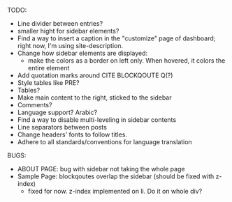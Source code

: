 TODO: 
* Line divider between entries?
* smaller hight for sidebar elements? 
* Find a way to insert a caption in the "customize" page of dashboard; right now, I'm using site-description.
* Change how sidebar elements are displayed: 
	* make the colors as a border on left only. When hovered, it colors the entire element
* Add quotation marks around CITE BLOCKQOUTE Q(?)
* Style tables like PRE? 
* Tables? 
* Make main content to the right, sticked to the sidebar
* Comments? 
* Language support? Arabic? 
* Find a way to disable multi-leveling in sidebar contents
* Line separators between posts
* Change headers' fonts to follow titles. 
* Adhere to all standards/conventions for language translation


BUGS: 
* ABOUT PAGE: bug with sidebar not taking the whole page
* Sample Page: blockqoutes overlap the sidebar (should be fixed with z-index)
	* fixed for now. z-index implemented on li. Do it on whole div? 